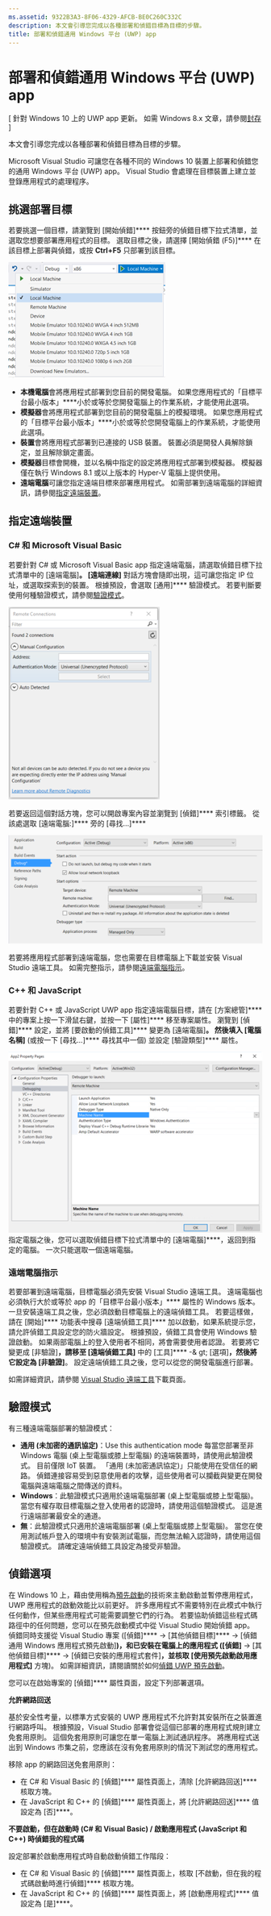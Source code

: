 ```yaml
---
ms.assetid: 9322B3A3-8F06-4329-AFCB-BE0C260C332C
description: 本文會引導您完成以各種部署和偵錯目標為目標的步驟。
title: 部署和偵錯通用 Windows 平台 (UWP) app
---
```


# 部署和偵錯通用 Windows 平台 (UWP) app

\[ 針對 Windows 10 上的 UWP app 更新。 如需 Windows 8.x 文章，請參閱[封存](http://go.microsoft.com/fwlink/p/?linkid=619132) \]

本文會引導您完成以各種部署和偵錯目標為目標的步驟。

Microsoft Visual Studio 可讓您在各種不同的 Windows 10 裝置上部署和偵錯您的通用 Windows 平台 (UWP) app。 Visual Studio 會處理在目標裝置上建立並登錄應用程式的處理程序。

## 挑選部署目標

若要挑選一個目標，請瀏覽到 [開始偵錯]**** 按鈕旁的偵錯目標下拉式清單，並選取您想要部署應用程式的目標。 選取目標之後，請選擇 [開始偵錯 (F5)]**** 在該目標上部署與偵錯，或按 **Ctrl+F5** 只部署到該目標。

![](images/debug-device-target-list.png)

-   **本機電腦**會將應用程式部署到您目前的開發電腦。 如果您應用程式的「目標平台最小版本」****小於或等於您開發電腦上的作業系統，才能使用此選項。
-   **模擬器**會將應用程式部署到您目前的開發電腦上的模擬環境。 如果您應用程式的「目標平台最小版本」****小於或等於您開發電腦上的作業系統，才能使用此選項。
-   **裝置**會將應用程式部署到已連接的 USB 裝置。 裝置必須是開發人員解除鎖定，並且解除鎖定畫面。
-   **模擬器**目標會開機，並以名稱中指定的設定將應用程式部署到模擬器。 模擬器僅在執行 Windows 8.1 或以上版本的 Hyper-V 電腦上提供使用。
-   **遠端電腦**可讓您指定遠端目標來部署應用程式。 如需部署到遠端電腦的詳細資訊，請參閱[指定遠端裝置](#specifying-a-remote-device)。

## 指定遠端裝置

### C# 和 Microsoft Visual Basic

若要針對 C# 或 Microsoft Visual Basic app 指定遠端電腦，請選取偵錯目標下拉式清單中的 [遠端電腦]****。 [遠端連線]**** 對話方塊會隨即出現，這可讓您指定 IP 位址，或選取探索到的裝置。 根據預設，會選取 [通用]**** 驗證模式。 若要判斷要使用何種驗證模式，請參閱[驗證模式](#authentication-modes)。

![](images/debug-remote-connections.png)

若要返回這個對話方塊，您可以開啟專案內容並瀏覽到 [偵錯]**** 索引標籤。 從該處選取 [遠端電腦:]**** 旁的 [尋找…]****

![](images/debug-remote-machine-config.png)

若要將應用程式部署到遠端電腦，您也需要在目標電腦上下載並安裝 Visual Studio 遠端工具。 如需完整指示，請參閱[遠端電腦指示](#remote-pc-instructions)。

### C++ 和 JavaScript

若要針對 C++ 或 JavaScript UWP app 指定遠端電腦目標，請在 [方案總管]**** 中的專案上按一下滑鼠右鍵，並按一下 [屬性]**** 移至專案屬性。 瀏覽到 [偵錯]**** 設定，並將 [要啟動的偵錯工具]**** 變更為 [遠端電腦]****。 然後填入 [電腦名稱]**** (或按一下 [尋找…]**** 尋找其中一個) 並設定 [驗證類型]**** 屬性。

![](images/debug-property-pages.png)
指定電腦之後，您可以選取偵錯目標下拉式清單中的 [遠端電腦]****，返回到指定的電腦。 一次只能選取一個遠端電腦。

### 遠端電腦指示

若要部署到遠端電腦，目標電腦必須先安裝 Visual Studio 遠端工具。 遠端電腦也必須執行大於或等於 app 的「目標平台最小版本」**** 屬性的 Windows 版本。 一旦安裝遠端工具之後，您必須啟動目標電腦上的遠端偵錯工具。 若要這樣做，請在 [開始]**** 功能表中搜尋 [遠端偵錯工具]**** 加以啟動，如果系統提示您，請允許偵錯工具設定您的防火牆設定。 根據預設，偵錯工具會使用 Windows 驗證啟動。 如果兩部電腦上的登入使用者不相同，將會需要使用者認證。 若要將它變更成 [非驗證]****，請移至 [遠端偵錯工具]**** 中的 [工具]**** -& gt; [選項]****，然後將它設定為 [非驗證]****。 設定遠端偵錯工具之後，您可以從您的開發電腦進行部署。

如需詳細資訊，請參閱 [Visual Studio 遠端工具]( http://go.microsoft.com/fwlink/?LinkId=717039)下載頁面。

## 驗證模式

有三種遠端電腦部署的驗證模式：

- **通用 (未加密的通訊協定)**：Use this authentication mode 每當您部署至非 Windows 電腦 (桌上型電腦或膝上型電腦) 的遠端裝置時，請使用此驗證模式。 目前僅限 IoT 裝置。 「通用 (未加密通訊協定)」只能使用在受信任的網路。 偵錯連接容易受到惡意使用者的攻擊，這些使用者可以攔截與變更在開發電腦與遠端電腦之間傳送的資料。
- **Windows**：此驗證模式只適用於遠端電腦部署 (桌上型電腦或膝上型電腦)。 當您有權存取目標電腦之登入使用者的認證時，請使用這個驗證模式。 這是進行遠端部署最安全的通道。
- **無**：此驗證模式只適用於遠端電腦部署 (桌上型電腦或膝上型電腦)。 當您在使用測試帳戶登入的環境中有安裝測試電腦，而您無法輸入認證時，請使用這個驗證模式。 請確定遠端偵錯工具設定為接受非驗證。

## 偵錯選項

在 Windows 10 上，藉由使用稱為[預先啟動](https://msdn.microsoft.com/library/windows/apps/Mt593297)的技術來主動啟動並暫停應用程式，UWP 應用程式的啟動效能比以前更好。 許多應用程式不需要特別在此模式中執行任何動作，但某些應用程式可能需要調整它們的行為。 若要協助偵錯這些程式碼路徑中的任何問題，您可以在預先啟動模式中從 Visual Studio 開始偵錯 app。 偵錯同時支援從 Visual Studio 專案 ([偵錯]**** -&gt; [其他偵錯目標]**** -&gt; [偵錯通用 Windows 應用程式預先啟動]****)，和已安裝在電腦上的應用程式 ([偵錯]**** -&gt; [其他偵錯目標]**** -&gt; [偵錯已安裝的應用程式套件]****，並核取 [使用預先啟動啟用應用程式]**** 方塊)。 如需詳細資訊，請閱讀關於如何[偵錯 UWP 預先啟動]( http://go.microsoft.com/fwlink/?LinkId=717245)。

您可以在啟始專案的 [偵錯]**** 屬性頁面，設定下列部署選項。

**允許網路回送**

基於安全性考量，以標準方式安裝的 UWP 應用程式不允許對其安裝所在之裝置進行網路呼叫。 根據預設，Visual Studio 部署會從這個已部署的應用程式規則建立免套用原則。 這個免套用原則可讓您在單一電腦上測試通訊程序。 將應用程式送出到 Windows 市集之前，您應該在沒有免套用原則的情況下測試您的應用程式。

移除 app 的網路回送免套用原則：

-   在 C# 和 Visual Basic 的 [偵錯]**** 屬性頁面上，清除 [允許網路回送]**** 核取方塊。
-   在 JavaScript 和 C++ 的 [偵錯]**** 屬性頁面上，將 [允許網路回送]**** 值設定為 [否]****。

**不要啟動，但在啟動時 (C# 和 Visual Basic) / 啟動應用程式 (JavaScript 和 C++) 時偵錯我的程式碼**

設定部署於啟動應用程式時自動啟動偵錯工作階段：

-   在 C# 和 Visual Basic 的 [偵錯]**** 屬性頁面上，核取 [不啟動，但在我的程式碼啟動時進行偵錯]**** 核取方塊。
-   在 JavaScript 和 C++ 的 [偵錯]**** 屬性頁面上，將 [啟動應用程式]**** 值設定為 [是]****。




<!--HONumber=Mar16_HO1-->


